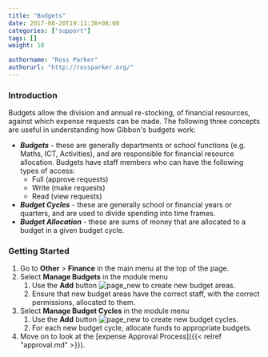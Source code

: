 ```yaml
---
title: "Budgets"
date: 2017-08-20T19:11:38+08:00
categories: ["support"]
tags: []
weight: 10

authorname: "Ross Parker"
authorurl: "http://rossparker.org/"
---
```


### Introduction

Budgets allow the division and annual re-stocking, of financial resources, against which expense requests can be made. The following three concepts are useful in understanding how Gibbon's budgets work:

*   ___Budgets___ - these are generally departments or school functions (e.g. Maths, ICT, Activities), and are responsible for financial resource allocation. Budgets have staff members who can have the following types of access:
    *   Full (approve requests)
    *   Write (make requests)
    *   Read (view requests)
*   ___Budget Cycles___ - these are generally school or financial years or quarters, and are used to divide spending into time frames.
*   ___Budget Allocation___ - these are sums of money that are allocated to a budget in a given budget cycle.

### Getting Started

1.  Go to **Other** > **Finance** in the main menu at the top of the page.
2.  Select **Manage Budgets** in the module menu
    1.  Use the **Add** button ![page_new](https://gibbonedu.org/wp-content/uploads/2012/12/page_new.gif?classes=inline) to create new budget areas.
    2.  Ensure that new budget areas have the correct staff, with the correct permissions, allocated to them.
3.  Select **Manage Budget Cycles** in the module menu
    1.  Use the **Add** button ![page_new](https://gibbonedu.org/wp-content/uploads/2012/12/page_new.gif?classes=inline) to create new budget cycles.
    2.  For each new budget cycle, allocate funds to appropriate budgets.
4.  Move on to look at the [expense Approval Process]({{< relref "approval.md" >}}).
